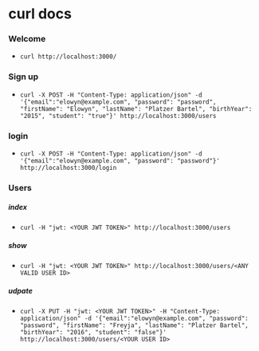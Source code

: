 # curl docs

### Welcome
* `curl http://localhost:3000/`

### Sign up
* `curl -X POST -H "Content-Type: application/json" -d '{"email":"elowyn@example.com", "password": "password", "firstName": "Elowyn", "lastName": "Platzer Bartel", "birthYear": "2015", "student": "true"}' http://localhost:3000/users`

### login
* `curl -X POST -H "Content-Type: application/json" -d '{"email":"elowyn@example.com", "password": "password"}' http://localhost:3000/login`

### Users
##### index
* `curl -H "jwt: <YOUR JWT TOKEN>" http://localhost:3000/users`

##### show
* `curl -H "jwt: <YOUR JWT TOKEN>" http://localhost:3000/users/<ANY VALID USER ID>`

##### udpate
* `curl -X PUT -H "jwt: <YOUR JWT TOKEN>" -H "Content-Type: application/json" -d '{"email":"elowyn@example.com", "password": "password", "firstName": "Freyja", "lastName": "Platzer Bartel", "birthYear": "2016", "student": "false"}' http://localhost:3000/users/<YOUR USER ID>`
